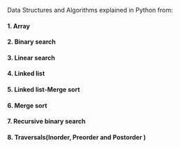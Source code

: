 Data Structures and Algorithms explained in Python from:
#### 1. Array
#### 2. Binary search
#### 3. Linear search
#### 4. Linked list
#### 5. Linked list-Merge sort
#### 6. Merge sort 
#### 7. Recursive binary search
#### 8. Traversals(Inorder, Preorder and Postorder )

